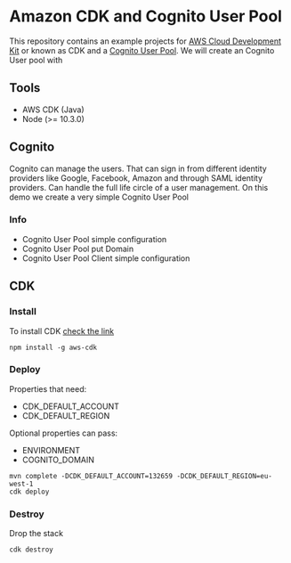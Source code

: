 # Amazon CDK and Cognito User Pool

This repository contains an example projects for [AWS Cloud Development Kit](https://docs.aws.amazon.com/cdk/latest/guide/home.html) or known as CDK and a [Cognito User Pool](https://docs.aws.amazon.com/cognito/latest/developerguide/cognito-user-identity-pools.html).
 We will create an Cognito User pool with  

## Tools

* AWS CDK (Java)
* Node (>= 10.3.0)

## Cognito

Cognito can manage the users. That can sign in from different identity providers  like Google, Facebook, Amazon and through SAML identity providers. Can handle the full life circle of a user management.
On this demo we create a very simple Cognito User Pool

### Info

* Cognito User Pool simple configuration 
* Cognito User Pool put Domain
* Cognito User Pool Client simple configuration 


## CDK

### Install
To install CDK [check the link](https://docs.aws.amazon.com/cdk/latest/guide/getting_started.html)

```shell script
npm install -g aws-cdk
```

### Deploy
Properties that need:

* CDK_DEFAULT_ACCOUNT
* CDK_DEFAULT_REGION

Optional properties can pass:

* ENVIRONMENT
* COGNITO_DOMAIN 

```shell script
mvn complete -DCDK_DEFAULT_ACCOUNT=132659 -DCDK_DEFAULT_REGION=eu-west-1
cdk deploy
```

### Destroy

Drop the stack

```shell script
cdk destroy
```
